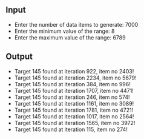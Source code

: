 ## Input

- Enter the number of data items to generate: 7000
- Enter the minimum value of the range: 8
- Enter the maximum value of the range: 6789

## Output

- Target 145 found at iteration 922, item no 2403!
- Target 145 found at iteration 2234, item no 5679!
- Target 145 found at iteration 384, item no 996!
- Target 145 found at iteration 1707, item no 4471!
- Target 145 found at iteration 246, item no 574!
- Target 145 found at iteration 1161, item no 3089!
- Target 145 found at iteration 1781, item no 4721!
- Target 145 found at iteration 1017, item no 2564!
- Target 145 found at iteration 1565, item no 3972!
- Target 145 found at iteration 115, item no 274!